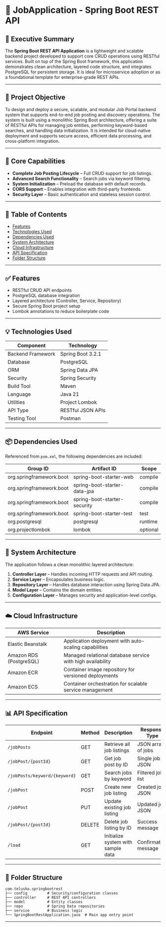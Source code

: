 # 💼 JobApplication - Spring Boot REST API

## 📘 Executive Summary
The **Spring Boot REST API Application** is a lightweight and scalable backend project developed to support core CRUD operations using RESTful services. Built on top of the Spring Boot framework, this application demonstrates clean architecture, layered code structure, and integrates PostgreSQL for persistent storage. It is ideal for microservice adoption or as a foundational template for enterprise-grade REST APIs.

---

## 🎯 Project Objective
To design and deploy a secure, scalable, and modular Job Portal backend system that supports end-to-end job posting and discovery operations. The system is built using a monolithic Spring Boot architecture, offering a suite of RESTful APIs for managing job entities, performing keyword-based searches, and handling data initialization. It is intended for cloud-native deployment and supports secure access, efficient data processing, and cross-platform integration.

---

## 🧩 Core Capabilities
- **Complete Job Posting Lifecycle** – Full CRUD support for job listings.
- **Advanced Search Functionality** – Search jobs via keyword filtering.
- **System Initialization** – Preload the database with default records.
- **CORS Support** – Enables integration with third-party frontends.
- **Security Layer** – Basic authentication and stateless session control.

---

## 📑 Table of Contents
- [Features](#features)
- [Technologies Used](#technologies-used)
- [Dependencies Used](#dependencies-used)
- [System Architecture](#system-architecture)
- [Cloud Infrastructure](#cloud-infrastructure)
- [API Specification](#api-specification)
- [Folder Structure](#folder-structure)

---

## ✅ Features
- RESTful CRUD API endpoints
- PostgreSQL database integration
- Layered architecture (Controller, Service, Repository)
- Secure Spring Boot project setup
- Lombok annotations to reduce boilerplate code

---

## 💡 Technologies Used
| Component        | Technology           |
|------------------|----------------------|
| Backend Framework| Spring Boot 3.2.1    |
| Database         | PostgreSQL           |
| ORM              | Spring Data JPA      |
| Security         | Spring Security      |
| Build Tool       | Maven                |
| Language         | Java 21              |
| Utilities        | Project Lombok       |
| API Type         | RESTful JSON APIs    |
| Testing Tool     | Postman              |

---

## 📦 Dependencies Used
Referenced from `pom.xml`, the following dependencies are included:

| Group ID                   | Artifact ID                   | Scope     |
|----------------------------|-------------------------------|-----------|
| org.springframework.boot   | spring-boot-starter-web       | compile   |
| org.springframework.boot   | spring-boot-starter-data-jpa  | compile   |
| org.springframework.boot   | spring-boot-starter-security  | compile   |
| org.springframework.boot   | spring-boot-starter-test      | test      |
| org.postgresql             | postgresql                    | runtime   |
| org.projectlombok          | lombok                        | optional  |

---

## 🧱 System Architecture
The application follows a clean monolithic layered architecture:

1. **Controller Layer** – Handles incoming HTTP requests and API routing.
2. **Service Layer** – Encapsulates business logic.
3. **Repository Layer** – Handles database interaction using Spring Data JPA.
4. **Model Layer** – Contains the domain entities.
5. **Configuration Layer** – Manages security and application-level configs.

---

## ☁️ Cloud Infrastructure
| AWS Service               | Description                                               |
|---------------------------|-----------------------------------------------------------|
| Elastic Beanstalk         | Application deployment with auto-scaling capabilities     |
| Amazon RDS (PostgreSQL)   | Managed relational database service with high availability|
| Amazon ECR                | Container image repository for versioned deployments     |
| Amazon ECS                | Container orchestration for scalable service management   |

---

## 📊 API Specification
| Endpoint                            | Method | Description                    | Response Type         |
|-------------------------------------|--------|--------------------------------|------------------------|
| `/jobPosts`                         | GET    | Retrieve all job listings      | JSON array of jobs     |
| `/jobPost/{postId}`                 | GET    | Get job post by ID             | Single job JSON        |
| `/jobPosts/keyword/{keyword}`      | GET    | Search jobs by keyword         | Filtered job list      |
| `/jobPost`                          | POST   | Create new job listing         | Created job JSON       |
| `/jobPost`                          | PUT    | Update existing job listing    | Updated job JSON       |
| `/jobPost/{postId}`                | DELETE | Delete job listing by ID       | Success message        |
| `/load`                             | GET    | Initialize system with sample data | Confirmation message |

---

## 📂 Folder Structure
```plaintext
com.telusko.springbootrest
├── config         # Security/configuration classes
├── controller     # REST API controllers
├── model          # Entity classes
├── repo           # Spring Data repositories
├── service        # Business logic
└── SpringBootRestApplication.java  # Main app entry point
```
---
